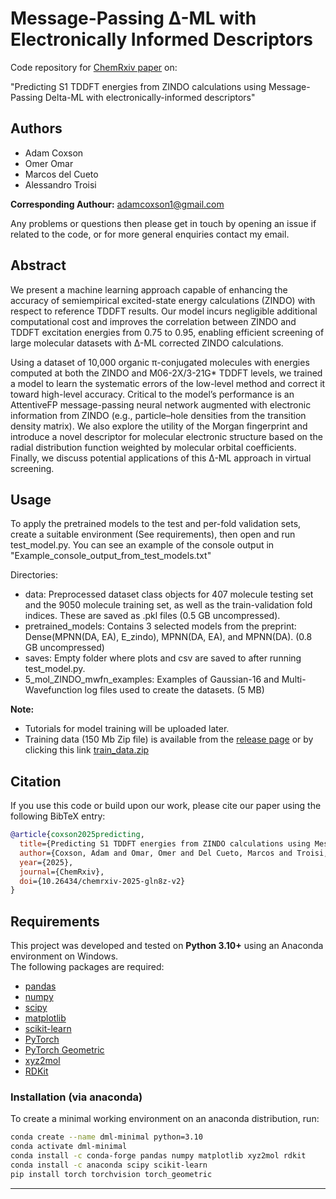 # Message-Passing Δ-ML with Electronically Informed Descriptors

Code repository for [ChemRxiv paper](https://chemrxiv.org/engage/chemrxiv/article-details/68a7528423be8e43d65717c1) on:

"Predicting S1 TDDFT energies from ZINDO calculations using Message-Passing Delta-ML with electronically-informed descriptors"
  
## Authors
- Adam Coxson
- Omer Omar
- Marcos del Cueto
- Alessandro Troisi
  
**Corresponding Authour:** adamcoxson1@gmail.com

Any problems or questions then please get in touch by opening an issue if related to the code, or for more general enquiries contact my email.

## Abstract
We present a machine learning approach capable of enhancing the accuracy of semiempirical excited-state energy calculations (ZINDO) with respect to reference TDDFT results. Our model incurs negligible additional computational cost and improves the correlation between ZINDO and TDDFT excitation energies from 0.75 to 0.95, enabling efficient screening of large molecular datasets with Δ-ML corrected ZINDO calculations.

Using a dataset of 10,000 organic π-conjugated molecules with energies computed at both the ZINDO and M06-2X/3-21G* TDDFT levels, we trained a model to learn the systematic errors of the low-level method and correct it toward high-level accuracy. Critical to the model’s performance is an AttentiveFP message-passing neural network augmented with electronic information from ZINDO (e.g., particle–hole densities from the transition density matrix). We also explore the utility of the Morgan fingerprint and introduce a novel descriptor for molecular electronic structure based on the radial distribution function weighted by molecular orbital coefficients. Finally, we discuss potential applications of this Δ-ML approach in virtual screening.

## Usage
To apply the pretrained models to the test and per-fold validation sets, create a suitable environment (See requirements), then open and run test_model.py. You can see an example of the console output in "Example_console_output_from_test_models.txt"
  
Directories:
- data: Preprocessed dataset class objects for 407 molecule testing set and the 9050 molecule training set, as well as the train-validation fold indices. These are saved as .pkl files (0.5 GB uncompressed).
- pretrained_models: Contains 3 selected models from the preprint: Dense(MPNN(DA, EA), E_zindo), MPNN(DA, EA), and MPNN(DA). (0.8 GB uncompressed)
- saves: Empty folder where plots and csv are saved to after running test_model.py.
- 5_mol_ZINDO_mwfn_examples: Examples of Gaussian-16 and Multi-Wavefunction log files used to create the datasets. (5 MB)

**Note:** 
- Tutorials for model training will be uploaded later.
- Training data (150 Mb Zip file) is available from the [release page](https://github.com/AdamCoxson/Message-Passing-Delta-ML/releases) or by clicking this link [train_data.zip](https://github.com/AdamCoxson/Message-Passing-Delta-ML/releases/download/v0.1.0/pre-processed_trainset_9050_mols.7z)

## Citation
If you use this code or build upon our work, please cite our paper using the following BibTeX entry:

```bibtex
@article{coxson2025predicting,
  title={Predicting S1 TDDFT energies from ZINDO calculations using Message-Passing Delta-ML with electronically-informed descriptors},
  author={Coxson, Adam and Omar, Omer and Del Cueto, Marcos and Troisi, Alessandro},
  year={2025},
  journal={ChemRxiv},
  doi={10.26434/chemrxiv-2025-gln8z-v2}
}
```

## Requirements
This project was developed and tested on **Python 3.10+** using an Anaconda environment on Windows.  
The following packages are required:

- [pandas](https://pandas.pydata.org/docs/getting_started/install.html)  
- [numpy](https://numpy.org/install/)
- [scipy](https://scipy.org/install/)  
- [matplotlib](https://matplotlib.org/stable/users/getting_started/)  
- [scikit-learn](https://scikit-learn.org/stable/install.html)  
- [PyTorch](https://pytorch.org/get-started/locally/)  
- [PyTorch Geometric](https://pytorch-geometric.readthedocs.io/en/latest/install/installation.html)  
- [xyz2mol](https://github.com/jensengroup/xyz2mol)  
- [RDKit](https://github.com/rdkit/rdkit)

### Installation (via anaconda)

To create a minimal working environment on an anaconda distribution, run:

```bash
conda create --name dml-minimal python=3.10
conda activate dml-minimal
conda install -c conda-forge pandas numpy matplotlib xyz2mol rdkit
conda install -c anaconda scipy scikit-learn
pip install torch torchvision torch_geometric
```
****
